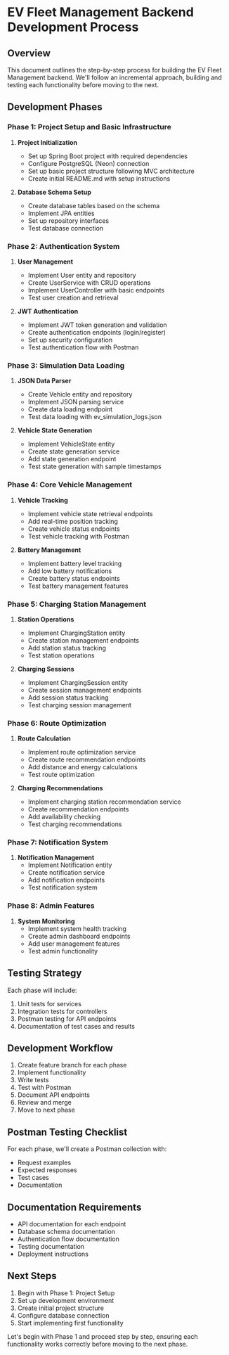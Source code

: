 # EV Fleet Management Backend Development Process

## Overview
This document outlines the step-by-step process for building the EV Fleet Management backend. We'll follow an incremental approach, building and testing each functionality before moving to the next.

## Development Phases

### Phase 1: Project Setup and Basic Infrastructure
1. **Project Initialization**
   - Set up Spring Boot project with required dependencies
   - Configure PostgreSQL (Neon) connection
   - Set up basic project structure following MVC architecture
   - Create initial README.md with setup instructions

2. **Database Schema Setup**
   - Create database tables based on the schema
   - Implement JPA entities
   - Set up repository interfaces
   - Test database connection

### Phase 2: Authentication System
1. **User Management**
   - Implement User entity and repository
   - Create UserService with CRUD operations
   - Implement UserController with basic endpoints
   - Test user creation and retrieval

2. **JWT Authentication**
   - Implement JWT token generation and validation
   - Create authentication endpoints (login/register)
   - Set up security configuration
   - Test authentication flow with Postman

### Phase 3: Simulation Data Loading
1. **JSON Data Parser**
   - Create Vehicle entity and repository
   - Implement JSON parsing service
   - Create data loading endpoint
   - Test data loading with ev_simulation_logs.json

2. **Vehicle State Generation**
   - Implement VehicleState entity
   - Create state generation service
   - Add state generation endpoint
   - Test state generation with sample timestamps

### Phase 4: Core Vehicle Management
1. **Vehicle Tracking**
   - Implement vehicle state retrieval endpoints
   - Add real-time position tracking
   - Create vehicle status endpoints
   - Test vehicle tracking with Postman

2. **Battery Management**
   - Implement battery level tracking
   - Add low battery notifications
   - Create battery status endpoints
   - Test battery management features

### Phase 5: Charging Station Management
1. **Station Operations**
   - Implement ChargingStation entity
   - Create station management endpoints
   - Add station status tracking
   - Test station operations

2. **Charging Sessions**
   - Implement ChargingSession entity
   - Create session management endpoints
   - Add session status tracking
   - Test charging session management

### Phase 6: Route Optimization
1. **Route Calculation**
   - Implement route optimization service
   - Create route recommendation endpoints
   - Add distance and energy calculations
   - Test route optimization

2. **Charging Recommendations**
   - Implement charging station recommendation service
   - Create recommendation endpoints
   - Add availability checking
   - Test charging recommendations

### Phase 7: Notification System
1. **Notification Management**
   - Implement Notification entity
   - Create notification service
   - Add notification endpoints
   - Test notification system

### Phase 8: Admin Features
1. **System Monitoring**
   - Implement system health tracking
   - Create admin dashboard endpoints
   - Add user management features
   - Test admin functionality

## Testing Strategy
Each phase will include:
1. Unit tests for services
2. Integration tests for controllers
3. Postman testing for API endpoints
4. Documentation of test cases and results

## Development Workflow
1. Create feature branch for each phase
2. Implement functionality
3. Write tests
4. Test with Postman
5. Document API endpoints
6. Review and merge
7. Move to next phase

## Postman Testing Checklist
For each phase, we'll create a Postman collection with:
- Request examples
- Expected responses
- Test cases
- Documentation

## Documentation Requirements
- API documentation for each endpoint
- Database schema documentation
- Authentication flow documentation
- Testing documentation
- Deployment instructions

## Next Steps
1. Begin with Phase 1: Project Setup
2. Set up development environment
3. Create initial project structure
4. Configure database connection
5. Start implementing first functionality

Let's begin with Phase 1 and proceed step by step, ensuring each functionality works correctly before moving to the next phase. 